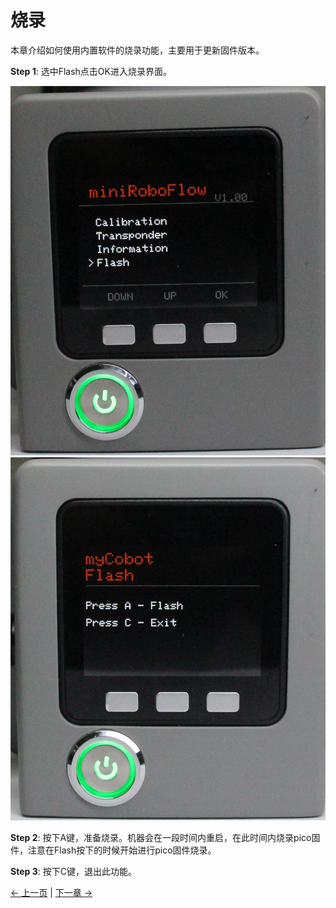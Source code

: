 # 烧录

本章介绍如何使用内置软件的烧录功能，主要用于更新固件版本。

**Step 1**: 选中Flash点击OK进入烧录界面。

![pic](../../../../resources/4-FunctionsAndApplications/5-BasicFunctions/5.1-SystemInstructionsForUse/resources/mainFlash.jpg)
![pic](../../../../resources/4-FunctionsAndApplications/5-BasicFunctions/5.1-SystemInstructionsForUse/resources/Flash.jpg)

**Step 2**: 按下A键，准备烧录。机器会在一段时间内重启，在此时间内烧录pico固件，注意在Flash按下的时候开始进行pico固件烧录。

**Step 3**: 按下C键，退出此功能。

[← 上一页](./5.1.1.5-information.md) | [下一章 →](../../../6-SDKDevelopment/README.md)